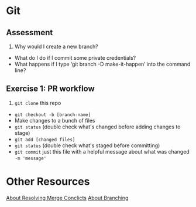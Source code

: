 # Git

## Assessment
1. Why would I create a new branch?
* What do I do if I commit some private credentials?
* What happens if I type ‘git branch -D make-it-happen’ into the command line?

## Exercise 1: PR workflow
1. `git clone` this repo
* `git checkout -b [branch-name]`
* Make changes to a bunch of files
* `git status` (double check what's changed before adding changes to stage)
* `git add [changed files]`
* `git status` (double check what's staged before committing)
* `git commit` just this file with a helpful message about what was changed `-m 'message'`

# Other Resources
[About Resolving Merge Conclicts](https://help.github.com/articles/resolving-a-merge-conflict-using-the-command-line/)
[About Branching](https://git-scm.com/book/en/v2/Git-Branching-Basic-Branching-and-Merging)

